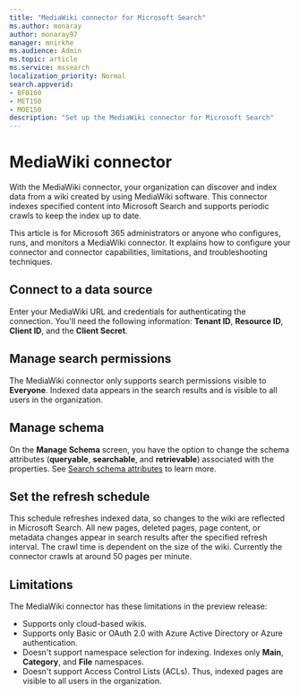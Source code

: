 ```yaml
---
title: "MediaWiki connector for Microsoft Search"
ms.author: monaray
author: monaray97
manager: mnirkhe
ms.audience: Admin
ms.topic: article
ms.service: mssearch
localization_priority: Normal
search.appverid:
- BFB160
- MET150
- MOE150
description: "Set up the MediaWiki connector for Microsoft Search"
---
```


# MediaWiki connector

With the MediaWiki connector, your organization can discover and index data from a wiki created by using MediaWiki software. This connector indexes specified content into Microsoft Search and supports periodic crawls to keep the index up to date.

This article is for Microsoft 365 administrators or anyone who configures, runs, and monitors a MediaWiki connector. It explains how to configure your connector and connector capabilities, limitations, and troubleshooting techniques.

## Connect to a data source

Enter your MediaWiki URL and credentials for authenticating the connection. You'll need the following information: **Tenant ID**, **Resource ID**, **Client ID**, and the **Client Secret**.

## Manage search permissions

The MediaWiki connector only supports search permissions visible to **Everyone**. Indexed data appears in the search results and is visible to all users in the organization.

## Manage schema

On the **Manage Schema** screen, you have the option to change the schema attributes (**queryable**, **searchable**, and **retrievable**) associated with the properties. See [Search schema attributes](https://docs.microsoft.com/en-us/microsoftsearch/configure-connector#search-schema-attributes) to learn more.

## Set the refresh schedule

This schedule refreshes indexed data, so changes to the wiki are reflected in Microsoft Search. All new pages, deleted pages, page content, or metadata changes appear in search results after the specified refresh interval. The crawl time is dependent on the size of the wiki. Currently the connector crawls at around 50 pages per minute.

## Limitations

The MediaWiki connector has these limitations in the preview release:

* Supports only cloud-based wikis.
* Supports only Basic or OAuth 2.0 with Azure Active Directory or Azure authentication.
* Doesn't support namespace selection for indexing. Indexes only **Main**, **Category**, and **File** namespaces.
* Doesn't support Access Control Lists (ACLs). Thus, indexed pages are visible to all users in the organization.

